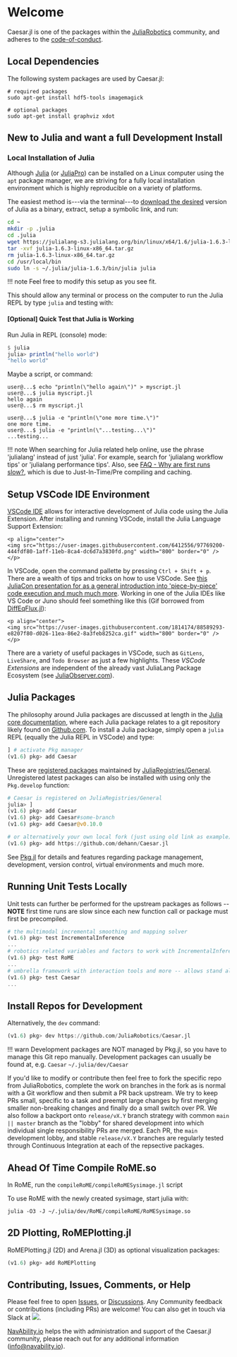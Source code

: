 # Welcome

Caesar.jl is one of the packages within the [JuliaRobotics](http://www.juliarobotics.org) community, and adheres to the [code-of-conduct](https://github.com/JuliaRobotics/administration/blob/master/code_of_conduct.md).

## Local Dependencies

The following system packages are used by Caesar.jl:
```
# required packages
sudo apt-get install hdf5-tools imagemagick

# optional packages
sudo apt-get install graphviz xdot
```

## New to Julia and want a full Development Install

### Local Installation of Julia

Although [Julia](https://julialang.org/) (or [JuliaPro](https://juliacomputing.com/)) can be installed on a Linux computer using the `apt` package manager, we are striving for a fully local installation environment which is highly reproducible on a variety of platforms.

The easiest method is---via the terminal---to [download the desired](https://julialang.org/downloads/) version of Julia as a binary, extract, setup a symbolic link, and run:

```bash
cd ~
mkdir -p .julia
cd .julia
wget https://julialang-s3.julialang.org/bin/linux/x64/1.6/julia-1.6.3-linux-x86_64.tar.gz
tar -xvf julia-1.6.3-linux-x86_64.tar.gz
rm julia-1.6.3-linux-x86_64.tar.gz
cd /usr/local/bin
sudo ln -s ~/.julia/julia-1.6.3/bin/julia julia
```
!!! note
    Feel free to modify this setup as you see fit.

This should allow any terminal or process on the computer to run the Julia REPL by type `julia` and testing with:

#### [Optional] Quick Test that Julia is Working 

Run Julia in REPL (console) mode:
```julia
$ julia
julia> println("hello world")
"hello world"
```

Maybe a script, or command:

```
user@...$ echo "println(\"hello again\")" > myscript.jl
user@...$ julia myscript.jl
hello again
user@...$ rm myscript.jl

user@...$ julia -e "println(\"one more time.\")"
one more time.
user@...$ julia -e "println(\"...testing...\")"
...testing...

```

!!! note
    When searching for Julia related help online, use the phrase 'julialang' instead of just 'julia'.  For example, search for 'julialang workflow tips' or 'julialang performance tips'.
    Also, see [FAQ - Why are first runs slow?](https://www.juliarobotics.org/Caesar.jl/latest/faq/#Just-In-Time-Compiling-(i.e.-why-are-first-runs-slow?)-1), which is due to Just-In-Time/Pre compiling and caching.

## Setup VSCode IDE Environment

[VSCode IDE](https://www.julia-vscode.org/) allows for interactive development of Julia code using the Julia Extension.  After installing and running VSCode, install the Julia Language Support Extension:

```@raw html
<p align="center">
<img src="https://user-images.githubusercontent.com/6412556/97769200-444fdf80-1aff-11eb-8ca4-dc6d7a3830fd.png" width="800" border="0" />
</p>
```

In VSCode, open the command pallette by pressing `Ctrl + Shift + p`.  There are a wealth of tips and tricks on how to use VSCode.  See [this JuliaCon presentation for as a general introduction into 'piece-by-piece' code execution and much much more](https://www.youtube.com/watch?v=IdhnP00Y1Ks).  Working in one of the Julia IDEs like VS Code or Juno should feel something like this (Gif borrowed from [DiffEqFlux.jl](https://github.com/SciML/DiffEqFlux.jl)):
```@raw html
<p align="center">
<img src="https://user-images.githubusercontent.com/1814174/88589293-e8207f80-d026-11ea-86e2-8a3feb8252ca.gif" width="800" border="0" />
</p>
```

There are a variety of useful packages in VSCode, such as `GitLens`, `LiveShare`, and `Todo Browser` as just a few highlights.  These *VSCode Extensions* are independent of the already vast JuliaLang Package Ecosystem (see [JuliaObserver.com](https://juliaobserver.com/)).

## Julia Packages

The philosophy around Julia packages are discussed at length in the [Julia core documentation](https://docs.julialang.org/en/stable/manual/packages/), where each Julia package relates to a git repository likely found on [Github.com](http://www.github.com).
To install a Julia package, simply open a `julia` REPL (equally the Julia REPL in VSCode) and type:

```julia
] # activate Pkg manager
(v1.6) pkg> add Caesar
```

These are [registered packages](https://pkg.julialang.org/) maintained by [JuliaRegistries/General](http://github.com/JuliaRegistries/General).
Unregistered latest packages can also be installed with using only the `Pkg.develop` function:

```julia
# Caesar is registered on JuliaRegistries/General
julia> ]
(v1.6) pkg> add Caesar
(v1.6) pkg> add Caesar#some-branch
(v1.6) pkg> add Caesar@v0.10.0

# or alternatively your own local fork (just using old link as example)
(v1.6) pkg> add https://github.com/dehann/Caesar.jl
```

See [Pkg.jl](https://github.com/JuliaLang/Pkg.jl) for details and features regarding package management, development, version control, virtual environments and much more.

## Running Unit Tests Locally

Unit tests can further be performed for the upstream packages as follows -- **NOTE** first time runs are slow since each new function call or package must first be precompiled.
```julia
# the multimodal incremental smoothing and mapping solver
(v1.6) pkg> test IncrementalInference
...
# robotics related variables and factors to work with IncrementalInference -- can be used standalone SLAM system
(v1.6) pkg> test RoME
...
# umbrella framework with interaction tools and more -- allows stand alone and server based solving
(v1.6) pkg> test Caesar
...
```

## Install Repos for Development

Alternatively, the `dev` command:
```julia
(v1.6) pkg> dev https://github.com/JuliaRobotics/Caesar.jl
```

!!! warn
    Development packages are NOT managed by Pkg.jl, so you have to manage this Git repo manually.  Development packages can usually be found at, e.g. `Caesar`
    ```
    ~/.julia/dev/Caesar
    ```

If you'd like to modify or contribute then feel free to fork the specific repo from JuliaRobotics, complete the work on branches in the fork as is normal with a Git workflow and then submit a PR back upstream.  We try to keep PRs small, specific to a task and preempt large changes by first merging smaller non-breaking changes and finally do a small switch over PR.  We also follow a backport onto `release/vX.Y` branch strategy with common `main || master` branch as the "lobby" for shared development into which individual single responsibility PRs are merged.  Each PR, the `main` development lobby, and stable `release/vX.Y` branches are regularly tested through Continuous Integration at each of the repsective packages.

## Ahead Of Time Compile RoME.so

In RoME, run the `compileRoME/compileRoMESysimage.jl` script

To use RoME with the newly created sysimage, start julia with:
```
julia -O3 -J ~/.julia/dev/RoME/compileRoME/RoMESysimage.so
```


## 2D Plotting, RoMEPlotting.jl

RoMEPlotting.jl (2D) and Arena.jl (3D) as optional visualization packages:
```julia
(v1.6) pkg> add RoMEPlotting
```

## Contributing, Issues, Comments, or Help

Please feel free to open [Issues](https://github.com/JuliaRobotics/Caesar.jl/issues), or [Discussions](https://github.com/JuliaRobotics/Caesar.jl/discussions).  Any Community feedback or contributions (including PRs) are welcome!  You can also get in touch via Slack at [![](https://img.shields.io/badge/Invite-Slack-green.svg?style=popout)](https://join.slack.com/t/caesarjl/shared_invite/zt-ucs06bwg-y2tEbddwX1vR18MASnOLsw).

[NavAbility.io](http://www.navability.io) helps the with administration and support of the Caesar.jl community, please reach out for any additional information (info@navability.io).
